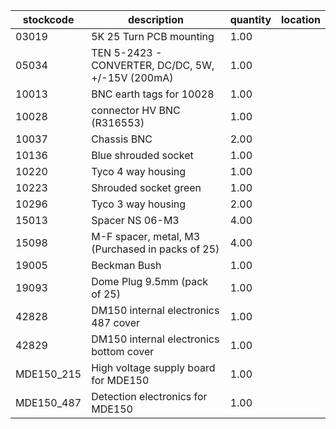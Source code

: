 |stockcode|description|quantity|location|
|---------|-----------|--------|--------|
|03019|5K 25 Turn PCB mounting|1.00||
|05034|TEN 5-2423 - CONVERTER, DC/DC, 5W, +/-15V  (200mA)|1.00||
|10013|BNC earth tags for 10028|1.00||
|10028|connector HV BNC (R316553)|1.00||
|10037|Chassis BNC|2.00||
|10136|Blue shrouded socket|1.00||
|10220|Tyco 4 way housing|1.00||
|10223|Shrouded socket green|1.00||
|10296|Tyco 3 way housing|2.00||
|15013|Spacer NS 06-M3|4.00||
|15098|M-F spacer, metal, M3 (Purchased in packs of 25)|4.00||
|19005|Beckman Bush|1.00||
|19093|Dome Plug 9.5mm (pack of 25)|1.00||
|42828|DM150 internal electronics 487 cover|1.00||
|42829|DM150 internal electronics bottom cover|1.00||
|MDE150_215|High voltage supply board for MDE150|1.00||
|MDE150_487|Detection electronics for MDE150|1.00||
